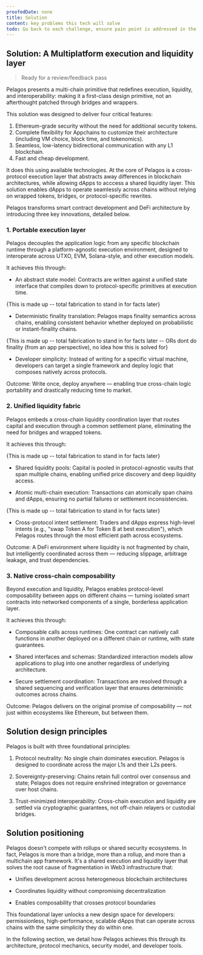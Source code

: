 ```yaml
---
proofedDate: none
title: Solution
content: key problems this tech will solve
todo: Go back to each challenge, ensure pain point is addressed in the solution IF not then remove or redefine the challenge
---
```


## Solution: A Multiplatform execution and liquidity layer

> Ready for a review/feedback pass

Pelagos presents a multi-chain primitive that redefines execution, liquidity, and interoperability: making it a first-class design primitive, not an afterthought patched through bridges and wrappers.

This solution was designed to deliver four critical features:

1. Ethereum-grade security without the need for additional security tokens.
2. Complete flexibility for Appchains to customize their architecture (including VM choice, block time, and tokenomics).
3. Seamless, low-latency bidirectional communication with any L1 blockchain.
4. Fast and cheap development.

It does this using available technologies. At the core of Pelagos is a cross-protocol execution layer that abstracts away differences in blockchain architectures, while allowing dApps to acccess a shared liquidity layer. This solution enables dApps to operate seamlessly across chains without relying on wrapped tokens, bridges, or protocol-specific rewrites.

Pelagos transforms smart contract development and DeFi architecture by introducing three key innovations, detailed below.

### 1. Portable execution layer

Pelagos decouples the application logic from any specific blockchain runtime through a platform-agnostic execution environment, designed to interoperate across UTXO, EVM, Solana-style, and other execution models.

It achieves this through:

- An abstract state model: Contracts are written against a unified state interface that compiles down to protocol-specific primitives at execution time.

{This is made up -- total fabrication to stand in for facts later}

- Deterministic finality translation: Pelagos maps finality semantics across chains, enabling consistent behavior whether deployed on probabilistic or instant-finality chains.

{This is made up -- total fabrication to stand in for facts later -- ORs dont do finality (from an app perspective), no idea how this is solved for}

- Developer simplicity: Instead of writing for a specific virtual machine, developers can target a single framework and deploy logic that composes natively across protocols.

Outcome: Write once, deploy anywhere — enabling true cross-chain logic portability and drastically reducing time to market.

### 2. Unified liquidity fabric

Pelagos embeds a cross-chain liquidity coordination layer that routes capital and execution through a common settlement plane, eliminating the need for bridges and wrapped tokens.

It achieves this through: 

{This is made up -- total fabrication to stand in for facts later}

- Shared liquidity pools: Capital is pooled in protocol-agnostic vaults that span multiple chains, enabling unified price discovery and deep liquidity access.

- Atomic multi-chain execution: Transactions can atomically span chains and dApps, ensuring no partial failures or settlement inconsistencies.

{This is made up -- total fabrication to stand in for facts later}

- Cross-protocol intent settlement: Traders and dApps express high-level intents (e.g., "swap Token A for Token B at best execution"), which Pelagos routes through the most efficient path across ecosystems.

Outcome: A DeFi environment where liquidity is not fragmented by chain, but intelligently coordinated across them — reducing slippage, arbitrage leakage, and trust dependencies.

### 3. Native cross-chain composability

Beyond execution and liquidity, Pelagos enables protocol-level composability between apps on different chains — turning isolated smart contracts into networked components of a single, borderless application layer.

It achieves this through:

- Composable calls across runtimes: One contract can natively call functions in another deployed on a different chain or runtime, with state guarantees.

- Shared interfaces and schemas: Standardized interaction models allow applications to plug into one another regardless of underlying architecture.

- Secure settlement coordination: Transactions are resolved through a shared sequencing and verification layer that ensures deterministic outcomes across chains.

Outcome: Pelagos delivers on the original promise of composability — not just within ecosystems like Ethereum, but between them.

## Solution design principles

Pelagos is built with three foundational principles:

1. Protocol neutrality: No single chain dominates execution. Pelagos is designed to coordinate across the major L1s and their L2s peers.

2. Sovereignty-preserving: Chains retain full control over consensus and state; Pelagos does not require enshrined integration or governance over host chains.

3. Trust-minimized interoperability: Cross-chain execution and liquidity are settled via cryptographic guarantees, not off-chain relayers or custodial bridges.

## Solution positioning

Pelagos doesn't compete with rollups or shared security ecosystems. In fact, Pelagos is more than a bridge, more than a rollup, and more than a multichain app framework. It's a shared execution and liquidity layer that solves the root cause of fragmentation in Web3 infrastructure that:

- Unifies development across heterogeneous blockchain architectures

- Coordinates liquidity without compromising decentralization

- Enables composability that crosses protocol boundaries

This foundational layer unlocks a new design space for developers: permissionless, high-performance, scalable dApps that can operate across chains with the same simplicity they do within one.

In the following section, we detail how Pelagos achieves this through its architecture, protocol mechanics, security model, and developer tools.